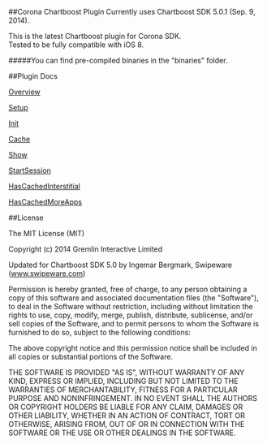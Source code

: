 ##Corona Chartboost Plugin
Currently uses Chartboost SDK 5.0.1 (Sep. 9, 2014).  

This is the latest Chartboost plugin for Corona SDK.   
Tested to be fully compatible with iOS 8.
  
#####You can find pre-compiled binaries in the "binaries" folder.  



##Plugin Docs

[Overview](https://github.com/swipeware/CoronaChartboostPlugin/tree/modernized/docs/overview.markdown)

[Setup](https://github.com/swipeware/CoronaChartboostPlugin/tree/modernized/docs/setup.markdown)

[Init](https://github.com/swipeware/CoronaChartboostPlugin/tree/modernized/docs/init.markdown)

[Cache](https://github.com/swipeware/CoronaChartboostPlugin/tree/modernized/docs/cache.markdown)

[Show](https://github.com/swipeware/CoronaChartboostPlugin/tree/modernized/docs/show.markdown)

[StartSession](https://github.com/swipeware/CoronaChartboostPlugin/tree/modernized/docs/startSession.markdown)

[HasCachedInterstitial](https://github.com/swipeware/CoronaChartboostPlugin/tree/modernized/docs/hasCachedInterstitial.markdown)

[HasCachedMoreApps](https://github.com/swipeware/CoronaChartboostPlugin/tree/modernized/docs/hasCachedMoreApps.markdown)

##License

The MIT License (MIT)

Copyright (c) 2014 Gremlin Interactive Limited

Updated for Chartboost SDK 5.0 by Ingemar Bergmark, Swipeware (www.swipeware.com)

Permission is hereby granted, free of charge, to any person obtaining a copy
of this software and associated documentation files (the "Software"), to deal
in the Software without restriction, including without limitation the rights
to use, copy, modify, merge, publish, distribute, sublicense, and/or sell
copies of the Software, and to permit persons to whom the Software is
furnished to do so, subject to the following conditions:

The above copyright notice and this permission notice shall be included in
all copies or substantial portions of the Software.

THE SOFTWARE IS PROVIDED "AS IS", WITHOUT WARRANTY OF ANY KIND, EXPRESS OR
IMPLIED, INCLUDING BUT NOT LIMITED TO THE WARRANTIES OF MERCHANTABILITY,
FITNESS FOR A PARTICULAR PURPOSE AND NONINFRINGEMENT. IN NO EVENT SHALL THE
AUTHORS OR COPYRIGHT HOLDERS BE LIABLE FOR ANY CLAIM, DAMAGES OR OTHER
LIABILITY, WHETHER IN AN ACTION OF CONTRACT, TORT OR OTHERWISE, ARISING FROM,
OUT OF OR IN CONNECTION WITH THE SOFTWARE OR THE USE OR OTHER DEALINGS IN
THE SOFTWARE.

